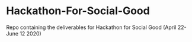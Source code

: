 # Hackathon-For-Social-Good
Repo containing the deliverables for Hackathon for Social Good (April 22- June 12 2020)
